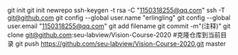 git init
git init newrepo
ssh-keygen -t rsa -C "1150318255@qq.com"
ssh -T git@github.com
 git config --global user.name "erlingling"
git config --global user.email "1150318255@qq.com"
git add filename
git commit -m"(注释)"
git clone git@github.com:seu-labview/Vision-Course-2020 #克隆仓库到当前目录
git push https://github.com/seu-labview/Vision-Course-2020.git master